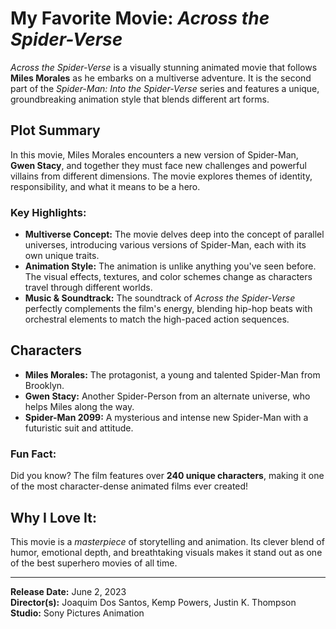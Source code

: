 # My Favorite Movie: *Across the Spider-Verse*

*Across the Spider-Verse* is a visually stunning animated movie that follows **Miles Morales** as he embarks on a multiverse adventure. It is the second part of the *Spider-Man: Into the Spider-Verse* series and features a unique, groundbreaking animation style that blends different art forms.

## Plot Summary
In this movie, Miles Morales encounters a new version of Spider-Man, **Gwen Stacy**, and together they must face new challenges and powerful villains from different dimensions. The movie explores themes of identity, responsibility, and what it means to be a hero.

### Key Highlights:
- **Multiverse Concept:** The movie delves deep into the concept of parallel universes, introducing various versions of Spider-Man, each with its own unique traits.
- **Animation Style:** The animation is unlike anything you've seen before. The visual effects, textures, and color schemes change as characters travel through different worlds.
- **Music & Soundtrack:** The soundtrack of *Across the Spider-Verse* perfectly complements the film's energy, blending hip-hop beats with orchestral elements to match the high-paced action sequences.

## Characters
- **Miles Morales:** The protagonist, a young and talented Spider-Man from Brooklyn.
- **Gwen Stacy:** Another Spider-Person from an alternate universe, who helps Miles along the way.
- **Spider-Man 2099:** A mysterious and intense new Spider-Man with a futuristic suit and attitude.

### Fun Fact:
Did you know? The film features over **240 unique characters**, making it one of the most character-dense animated films ever created!

## Why I Love It:
This movie is a *masterpiece* of storytelling and animation. Its clever blend of humor, emotional depth, and breathtaking visuals makes it stand out as one of the best superhero movies of all time.

---

**Release Date:** June 2, 2023  
**Director(s):** Joaquim Dos Santos, Kemp Powers, Justin K. Thompson  
**Studio:** Sony Pictures Animation
